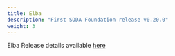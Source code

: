 ```yaml
---
title: Elba
description: "First SODA Foundation release v0.20.0"
weight: 3
---
```


Elba Release details available [here](https://github.com/sodafoundation/releases/releases/tag/v0.20.0)
